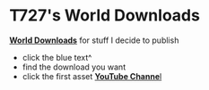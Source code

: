 # T727's World Downloads
[**World Downloads**](https://github.com/T-727/T727-WDL/releases) for stuff I decide to publish
- click the blue text^
- find the download you want
- click the first asset
[**YouTube Channe**l](https://www.youtube.com/channel/UCqWN59-FWvGqIlawe-I57iA)
